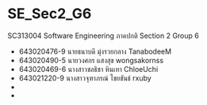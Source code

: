 # SE_Sec2_G6
SC313004 Software Engineering ภาคปกติ Section 2 Group 6
- 643020476-9	นายธนาบดี มุ่งรวยกลาง	TanabodeeM
- 643020490-5   นายวงศกร แสงสุข wongsakornss
- 643020469-6 นางสาวชลธิชา หินเทา ChloeUchi
- 643021220-9   นางสาวจุฑาภรณ์ ไชยขันธ์ rxuby
- 
- 
